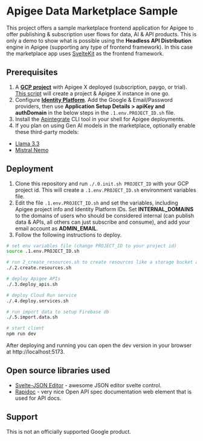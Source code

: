 # Apigee Data Marketplace Sample
This project offers a sample marketplace frontend application for Apigee to offer publishing & subscription user flows for data, AI & API products. This is only a demo to show what is possible using the **Headless API Distribution** engine in Apigee (supporting any type of frontend framework). In this case the marketplace app uses [SvelteKit](https://svelte.dev/) as the frontend framework.

## Prerequisites
1. A [**GCP project**](https://console.cloud.google.com/) with Apigee X deployed (subscription, paygo, or trial). [This script](https://github.com/api-integration-samples/apigee-integration-quickstart) will create a project & Apigee X instance in one go.
2. Configure [**Identity Platform**](https://console.cloud.google.com/customer-identity). Add the Google & Email/Password providers, then use **Application Setup Details > apiKey and authDomain** in the below steps in the `.1.env.PROJECT_ID.sh` file.
3. Install the [Apintegrate](https://github.com/apintegrate/apintegrate) CLI tool in your shell for Apigee deployments.
4. If you plan on using Gen AI models in the marketplace, optionally enable these third-party models:
- [Llama 3.3](https://console.cloud.google.com/vertex-ai/publishers/meta/model-garden/llama3-3)
- [Mistral Nemo](https://console.cloud.google.com/vertex-ai/publishers/mistralai/model-garden/mistral-nemo)

## Deployment
1. Clone this repository and run `./.0.init.sh PROJECT_ID` with your GCP project id. This will create a `.1.env.PROJECT_ID.sh` environment variables file.
2. Edit the file `.1.env.PROJECT_ID.sh` and set the variables, including Apigee project info and Identity Platform IDs. Set **INTERNAL_DOMAINS** to the domains of users who should be considered internal (can publish data & APIs, all others can just subscribe and consume), and add your email account as **ADMIN_EMAIL**.
4. Follow the following instructions to deploy.

```sh
# set env variables file (change PROJECT_ID to your project id)
source .1.env.PROJECT_ID.sh

# run 2_create_resources.sh to create resources like a storage bucket and Apigee KVMs
./.2.create.resources.sh

# deploy Apigee APIs
./.3.deploy_apis.sh

# deploy Cloud Run service
./.4.deploy.services.sh

# run import data to setup Firebase db
./.5.import.data.sh

# start client
npm run dev
```

After deploying and running you can open the dev version in your browser at http://localhost:5173.

## Open source libraries used
- [Svelte-JSON Editor](https://github.com/josdejong/svelte-jsoneditor) - awesome JSON editor svelte control.
- [Rapidoc](https://rapidocweb.com/) - very nice Open API spec documentation web element that is used for API docs.

## Support
This is not an officially supported Google product.